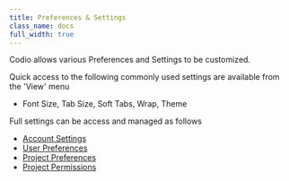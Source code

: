 ```yaml
---
title: Preferences & Settings
class_name: docs
full_width: true
---
```


Codio allows various Preferences and Settings to be customized.

Quick access to the following commonly used settings are available from the 'View' menu

- Font Size, Tab Size, Soft Tabs, Wrap, Theme

Full settings can be access and managed as follows

- [Account Settings](/docs/settings-prefs/account-settings/)
- [User Preferences](/docs/settings-prefs/codio-prefs/)
- [Project Preferences](/docs/settings-prefs/project-prefs/)
- [Project Permissions](/docs/settings-prefs/permissions/)

